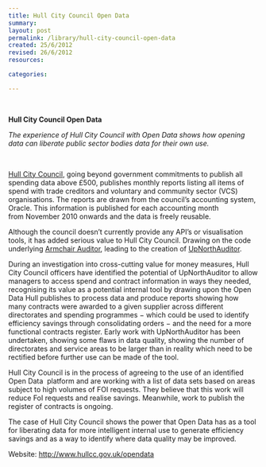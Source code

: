 ```yaml
---
title: Hull City Council Open Data
summary: 
layout: post
permalink: /library/hull-city-council-open-data
created: 25/6/2012
revised: 26/6/2012
resources:

categories:

---
```


<p>﻿</p>
<p><strong>Hull City Council Open Data</strong></p>
<p><em>The experience of Hull City Council with Open Data shows how opening data can liberate public sector bodies data for their own use.</em></p>
<p> </p>
<p><a href="http://www.hullcc.gov.uk/opendata" rel="nofollow">Hull City Council</a>, going beyond government commitments to publish all spending data above £500, publishes monthly reports listing all items of spend with trade creditors and voluntary and community sector (VCS) organisations. The reports are drawn from the council’s accounting system, Oracle. This information is published for each accounting month from November 2010 onwards and the data is freely reusable.</p>
<p>Although the council doesn’t currently provide any API’s or visualisation tools, it has added serious value to Hull City Council. Drawing on the code underlying <a href="http://www.data.gov.uk/library/Armchair-Auditor" rel="nofollow">Armchair Auditor</a>, leading to the creation of <a href="http://www.data.gov.uk/library/UpNorthAuditor" rel="nofollow">UpNorthAuditor</a>. </p>
<p>During an investigation into cross-cutting value for money measures, Hull City Council officers have identified the potential of UpNorthAuditor to allow managers to access spend and contract information in ways they needed, recognising its value as a potential internal tool by drawing upon the Open Data Hull publishes to process data and produce reports showing how many contracts were awarded to a given supplier across different directorates and spending programmes − which could be used to identify efficiency savings through consolidating orders − and the need for a more functional contracts register. Early work with UpNorthAuditor has been undertaken, showing some flaws in data quality, showing the number of directorates and service areas to be larger than in reality which need to be rectified before further use can be made of the tool.</p>
<p>Hull City Council is in the process of agreeing to the use of an identified Open Data  platform and are working with a list of data sets based on areas subject to high volumes of FOI requests. They believe that this work will reduce FoI requests and realise savings. Meanwhile, work to publish the register of contracts is ongoing.</p>
<p>The case of Hull City Council shows the power that Open Data has as a tool for liberating data for more intelligent internal use to generate efficiency savings and as a way to identify where data quality may be improved.</p>
<p>Website: <a href="http://www.hullcc.gov.uk/opendata" rel="nofollow">http://www.hullcc.gov.uk/opendata</a></p>
